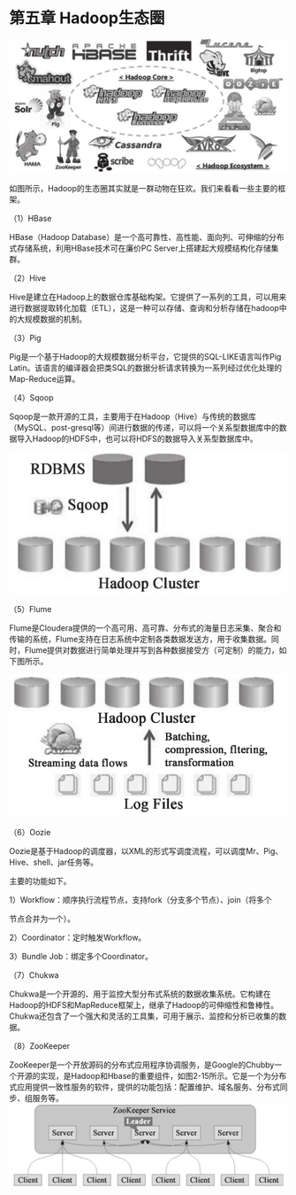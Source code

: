 # 第五章 Hadoop生态圈

![](/assets/5.0_1.png)

如图所示，Hadoop的生态圈其实就是一群动物在狂欢。我们来看看一些主要的框架。

（1）HBase

HBase（Hadoop Database）是一个高可靠性、高性能、面向列、可伸缩的分布式存储系统，利用HBase技术可在廉价PC Server上搭建起大规模结构化存储集群。

（2）Hive

Hive是建立在Hadoop上的数据仓库基础构架。它提供了一系列的工具，可以用来进行数据提取转化加载（ETL），这是一种可以存储、查询和分析存储在hadoop中的大规模数据的机制。

（3）Pig

Pig是一个基于Hadoop的大规模数据分析平台，它提供的SQL-LIKE语言叫作Pig Latin。该语言的编译器会把类SQL的数据分析请求转换为一系列经过优化处理的Map-Reduce运算。

（4）Sqoop

Sqoop是一款开源的工具，主要用于在Hadoop（Hive）与传统的数据库（MySQL、post-gresql等）间进行数据的传递，可以将一个关系型数据库中的数据导入Hadoop的HDFS中，也可以将HDFS的数据导入关系型数据库中。

![](/assets/5.0_2.png)

（5）Flume

Flume是Cloudera提供的一个高可用、高可靠、分布式的海量日志采集、聚合和传输的系统，Flume支持在日志系统中定制各类数据发送方，用于收集数据。同时，Flume提供对数据进行简单处理并写到各种数据接受方（可定制）的能力，如下图所示。

![](/assets/5.0_3.png)

（6）Oozie

Oozie是基于Hadoop的调度器，以XML的形式写调度流程，可以调度Mr、Pig、Hive、shell、jar任务等。

主要的功能如下。

1）Workflow：顺序执行流程节点，支持fork（分支多个节点）、join（将多个

节点合并为一个）。

2）Coordinator：定时触发Workflow。

3）Bundle Job：绑定多个Coordinator。

（7）Chukwa

Chukwa是一个开源的、用于监控大型分布式系统的数据收集系统。它构建在Hadoop的HDFS和MapReduce框架上，继承了Hadoop的可伸缩性和鲁棒性。Chukwa还包含了一个强大和灵活的工具集，可用于展示、监控和分析已收集的数据。



（8）ZooKeeper

ZooKeeper是一个开放源码的分布式应用程序协调服务，是Google的Chubby一个开源的实现，是Hadoop和Hbase的重要组件，如图2-15所示。它是一个为分布式应用提供一致性服务的软件，提供的功能包括：配置维护、域名服务、分布式同步、组服务等。![](/assets/5.0_5.png)

